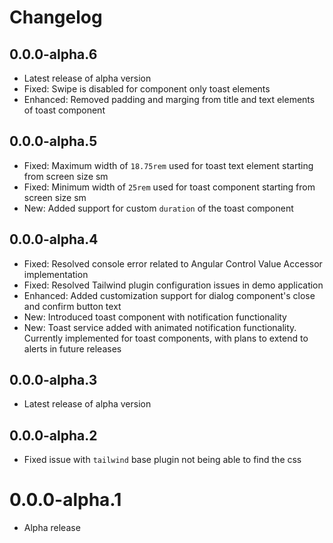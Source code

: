 # Changelog

## 0.0.0-alpha.6

- Latest release of alpha version
- Fixed: Swipe is disabled for component only toast elements
- Enhanced: Removed padding and marging from title and text elements of toast component

## 0.0.0-alpha.5

- Fixed: Maximum width of `18.75rem` used for toast text element starting from screen size sm
- Fixed: Minimum width of `25rem` used for toast component starting from screen size sm
- New: Added support for custom `duration` of the toast component

## 0.0.0-alpha.4

- Fixed: Resolved console error related to Angular Control Value Accessor implementation
- Fixed: Resolved Tailwind plugin configuration issues in demo application
- Enhanced: Added customization support for dialog component's close and confirm button text
- New: Introduced toast component with notification functionality
- New: Toast service added with animated notification functionality. Currently implemented for toast components, with plans to extend to alerts in future releases

## 0.0.0-alpha.3

- Latest release of alpha version

## 0.0.0-alpha.2

- Fixed issue with `tailwind` base plugin not being able to find the css

# 0.0.0-alpha.1

- Alpha release
